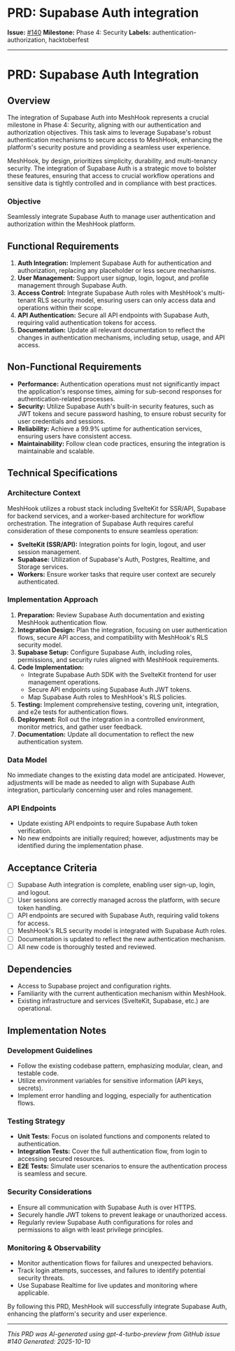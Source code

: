 # PRD: Supabase Auth integration

**Issue:** [#140](https://github.com/profullstack/meshhook/issues/140)
**Milestone:** Phase 4: Security
**Labels:** authentication-authorization, hacktoberfest

---

# PRD: Supabase Auth Integration

## Overview

The integration of Supabase Auth into MeshHook represents a crucial milestone in Phase 4: Security, aligning with our authentication and authorization objectives. This task aims to leverage Supabase's robust authentication mechanisms to secure access to MeshHook, enhancing the platform's security posture and providing a seamless user experience.

MeshHook, by design, prioritizes simplicity, durability, and multi-tenancy security. The integration of Supabase Auth is a strategic move to bolster these features, ensuring that access to crucial workflow operations and sensitive data is tightly controlled and in compliance with best practices.

### Objective

Seamlessly integrate Supabase Auth to manage user authentication and authorization within the MeshHook platform.

## Functional Requirements

1. **Auth Integration:** Implement Supabase Auth for authentication and authorization, replacing any placeholder or less secure mechanisms.
2. **User Management:** Support user signup, login, logout, and profile management through Supabase Auth.
3. **Access Control:** Integrate Supabase Auth roles with MeshHook's multi-tenant RLS security model, ensuring users can only access data and operations within their scope.
4. **API Authentication:** Secure all API endpoints with Supabase Auth, requiring valid authentication tokens for access.
5. **Documentation:** Update all relevant documentation to reflect the changes in authentication mechanisms, including setup, usage, and API access.

## Non-Functional Requirements

- **Performance:** Authentication operations must not significantly impact the application's response times, aiming for sub-second responses for authentication-related processes.
- **Security:** Utilize Supabase Auth's built-in security features, such as JWT tokens and secure password hashing, to ensure robust security for user credentials and sessions.
- **Reliability:** Achieve a 99.9% uptime for authentication services, ensuring users have consistent access.
- **Maintainability:** Follow clean code practices, ensuring the integration is maintainable and scalable.

## Technical Specifications

### Architecture Context

MeshHook utilizes a robust stack including SvelteKit for SSR/API, Supabase for backend services, and a worker-based architecture for workflow orchestration. The integration of Supabase Auth requires careful consideration of these components to ensure seamless operation:

- **SvelteKit (SSR/API):** Integration points for login, logout, and user session management.
- **Supabase:** Utilization of Supabase's Auth, Postgres, Realtime, and Storage services.
- **Workers:** Ensure worker tasks that require user context are securely authenticated.

### Implementation Approach

1. **Preparation:** Review Supabase Auth documentation and existing MeshHook authentication flow.
2. **Integration Design:** Plan the integration, focusing on user authentication flows, secure API access, and compatibility with MeshHook's RLS security model.
3. **Supabase Setup:** Configure Supabase Auth, including roles, permissions, and security rules aligned with MeshHook requirements.
4. **Code Implementation:**
   - Integrate Supabase Auth SDK with the SvelteKit frontend for user management operations.
   - Secure API endpoints using Supabase Auth JWT tokens.
   - Map Supabase Auth roles to MeshHook's RLS policies.
5. **Testing:** Implement comprehensive testing, covering unit, integration, and e2e tests for authentication flows.
6. **Deployment:** Roll out the integration in a controlled environment, monitor metrics, and gather user feedback.
7. **Documentation:** Update all documentation to reflect the new authentication system.

### Data Model

No immediate changes to the existing data model are anticipated. However, adjustments will be made as needed to align with Supabase Auth integration, particularly concerning user and roles management.

### API Endpoints

- Update existing API endpoints to require Supabase Auth token verification.
- No new endpoints are initially required; however, adjustments may be identified during the implementation phase.

## Acceptance Criteria

- [ ] Supabase Auth integration is complete, enabling user sign-up, login, and logout.
- [ ] User sessions are correctly managed across the platform, with secure token handling.
- [ ] API endpoints are secured with Supabase Auth, requiring valid tokens for access.
- [ ] MeshHook's RLS security model is integrated with Supabase Auth roles.
- [ ] Documentation is updated to reflect the new authentication mechanism.
- [ ] All new code is thoroughly tested and reviewed.

## Dependencies

- Access to Supabase project and configuration rights.
- Familiarity with the current authentication mechanism within MeshHook.
- Existing infrastructure and services (SvelteKit, Supabase, etc.) are operational.

## Implementation Notes

### Development Guidelines

- Follow the existing codebase pattern, emphasizing modular, clean, and testable code.
- Utilize environment variables for sensitive information (API keys, secrets).
- Implement error handling and logging, especially for authentication flows.

### Testing Strategy

- **Unit Tests:** Focus on isolated functions and components related to authentication.
- **Integration Tests:** Cover the full authentication flow, from login to accessing secured resources.
- **E2E Tests:** Simulate user scenarios to ensure the authentication process is seamless and secure.

### Security Considerations

- Ensure all communication with Supabase Auth is over HTTPS.
- Securely handle JWT tokens to prevent leakage or unauthorized access.
- Regularly review Supabase Auth configurations for roles and permissions to align with least privilege principles.

### Monitoring & Observability

- Monitor authentication flows for failures and unexpected behaviors.
- Track login attempts, successes, and failures to identify potential security threats.
- Use Supabase Realtime for live updates and monitoring where applicable.

By following this PRD, MeshHook will successfully integrate Supabase Auth, enhancing the platform's security and user experience.

---

*This PRD was AI-generated using gpt-4-turbo-preview from GitHub issue #140*
*Generated: 2025-10-10*
